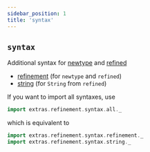 ```yaml
---
sidebar_position: 1
title: 'syntax'
---
```

## `syntax`
Additional syntax for [newtype](https://github.com/estatico/scala-newtype) and [refined](https://github.com/fthomas/refined)
* [refinement](refinement.md) (for `newtype` and `refined`)
* [string](string.md) (for `String` from `refined`)

If you want to import all syntaxes, use
```scala
import extras.refinement.syntax.all._
```
which is equivalent to
```scala
import extras.refinement.syntax.refinement._
import extras.refinement.syntax.string._
```

